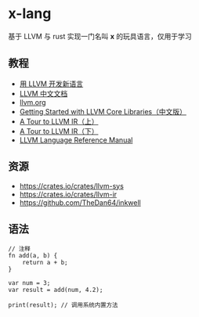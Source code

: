 # x-lang

基于 LLVM 与 rust 实现一门名叫 **x** 的玩具语言，仅用于学习

## 教程

- [用 LLVM 开发新语言](https://llvm-tutorial-cn.readthedocs.io/en/latest/index.html)
- [LLVM 中文文档](https://llvm.liuxfe.com/)
- [llvm.org](https://llvm.org/)
- [Getting Started with LLVM Core Libraries（中文版）](https://getting-started-with-llvm-core-libraries-zh-cn.readthedocs.io/zh_CN/latest/index.html)
- [A Tour to LLVM IR（上）](https://zhuanlan.zhihu.com/p/66793637)
- [A Tour to LLVM IR（下）](https://zhuanlan.zhihu.com/p/66909226)
- [LLVM Language Reference Manual](https://llvm.org/docs/LangRef.html)

## 资源

- https://crates.io/crates/llvm-sys
- https://crates.io/crates/llvm-ir
- https://github.com/TheDan64/inkwell

## 语法

```
// 注释
fn add(a, b) {
    return a + b;
}

var num = 3;
var result = add(num, 4.2);

print(result); // 调用系统内置方法
```